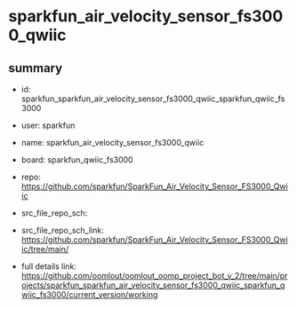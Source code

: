 # sparkfun_air_velocity_sensor_fs3000_qwiic
 
## summary 
* id: sparkfun_sparkfun_air_velocity_sensor_fs3000_qwiic_sparkfun_qwiic_fs3000
* user: sparkfun
* name: sparkfun_air_velocity_sensor_fs3000_qwiic
* board: sparkfun_qwiic_fs3000
* repo: https://github.com/sparkfun/SparkFun_Air_Velocity_Sensor_FS3000_Qwiic



* src_file_repo_sch: 
* src_file_repo_sch_link: https://github.com/sparkfun/SparkFun_Air_Velocity_Sensor_FS3000_Qwiic/tree/main/
* full details link: https://github.com/oomlout/oomlout_oomp_project_bot_v_2/tree/main/projects/sparkfun_sparkfun_air_velocity_sensor_fs3000_qwiic_sparkfun_qwiic_fs3000/current_version/working  







